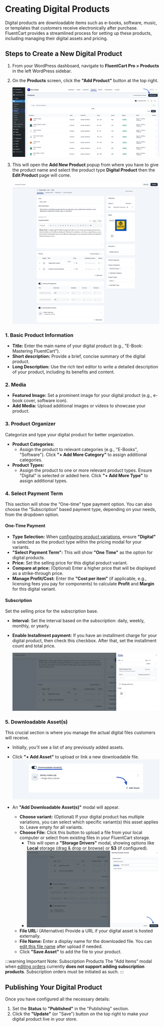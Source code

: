  # Creating Digital Products

Digital products are downloadable items such as e-books, software, music, or templates that customers receive electronically after purchase. FluentCart provides a streamlined process for setting up these products, including managing their digital assets and pricing.

## Steps to Create a New Digital Product

1.  From your WordPress dashboard, navigate to **FluentCart Pro > Products** in the left WordPress sidebar.
2.  On the **Products** screen, click the **"Add Product"** button at the top right.

    ![Screenshot of Add Product Button](/guide/public/images/product-types-creation/creating-digital-product/Digital-product-1.png)

3.  This will open the **Add New Product** popup from where you have to give the product name and select the product type **Digital Product** then the **Edit Product** page will come.

    ![Screenshot of Product Edit Screen (Digital Product Example)](/guide/public/images/product-types-creation/creating-digital-product/Digital-product-3.png) 

### 1. Basic Product Information

* **Title:** Enter the main name of your digital product (e.g., "E-Book: Mastering FluentCart").
* **Short description:** Provide a brief, concise summary of the digital product.
* **Long Description:** Use the rich text editor to write a detailed description of your product, including its benefits and content.

### 2. Media

* **Featured Image:** Set a prominent image for your digital product (e.g., e-book cover, software icon).
* **Add Media:** Upload additional images or videos to showcase your product.

### 3. Product Organizer

Categorize and type your digital product for better organization.

* **Product Categories:**
    * Assign the product to relevant categories (e.g., "E-Books", "Software"). Click **"+ Add More Category"** to assign additional categories.
* **Product Types:**
    * Assign the product to one or more relevant product types. Ensure "Digital" is selected or added here. Click **"+ Add More Type"** to assign additional types.

### 4. Select Payment Term

This section will show the “One-time” type payment option. You can also choose the “Subscription” based payment type, depending on your needs, from the dropdown option.

#### One-Time Payment

* **Type Selection:** When [configuring product variations](/guide/product-types-creation/creating-physical-products#pricing-variations), ensure **"Digital"** is selected as the product type within the pricing modal for your variants.
* **"Select Payment Term":** This will show **"One Time"** as the option for digital products.
* **Price:** Set the selling price for this digital product variant.
* **Compare at price:** (Optional) Enter a higher price that will be displayed as a strike-through price.
* **Manage Profit/Cost:** Enter the **"Cost per item"** (if applicable, e.g., licensing fees you pay for components) to calculate **Profit** and **Margin** for this digital variant.

#### Subscription

Set the selling price for the subscription base.

* **Interval:** Set the interval based on the subscription: daily, weekly, monthly, or yearly.
* **Enable Installment payment:** If you have an installment charge for your digital product, then check this checkbox. After that, set the installment count and total price.

    ![Screenshot of One-Time Payment Pricing Modal](/guide/public/images/product-types-creation/creating-digital-product/Digital-product-4.png)

### 5. Downloadable Asset(s)

This crucial section is where you manage the actual digital files customers will receive.

* Initially, you'll see a list of any previously added assets.
* Click **"+ Add Asset"** to upload or link a new downloadable file.
    ![Screenshot of Add Downloadable Asset(s) Button](/guide/public/images/product-types-creation/creating-digital-product/Digital-product-5.png) 
* An **"Add Downloadable Asset(s)"** modal will appear.

    * **Choose variant:** (Optional) If your digital product has multiple variations, you can select which specific variant(s) this asset applies to. Leave empty for all variants.
    * **Choose File:** Click this button to upload a file from your local computer or select from existing files in your FluentCart storage.
        * This will open a **"Storage Drivers"** modal, showing options like **Local** storage (drag & drop or browse) or **S3** (if configured).
        * ![Screenshot of Choose File Modal (Storage Drivers)](/guide/public/images/product-types-creation/creating-digital-product/Digital-product-6.png)
    * **File URL:** (Alternative) Provide a URL if your digital asset is hosted externally.
    * **File Name:** Enter a display name for the downloaded file. You can [edit this file name](/guide/product-types-creation/creating-digital-products#editing-uploaded-file-names) after upload if needed.
    * Click **"Save Asset"** to add the file to your product.

:::warning Important Note: Subscription Products
The "Add Items" modal when [editing orders](/guide/store-management/orders-management/editing-existing-orders) currently **does not support adding subscription products**. Subscription orders must be initiated as such.
:::

## Publishing Your Digital Product

Once you have configured all the necessary details:

1.  Set the **Status** to **"Published"** in the "Publishing" section.
2.  Click the **"Update"** (or "Save") button on the top right to make your digital product live in your store.

